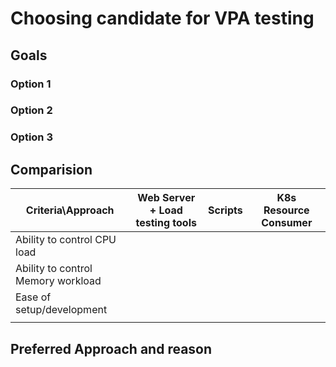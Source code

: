 # Choosing candidate for VPA testing

## Goals

### Option 1

### Option 2

### Option 3

## Comparision

| Criteria\Approach                  | Web Server + Load testing tools | Scripts | K8s Resource Consumer |
|------------------------------------|---------------------------------|---------|-----------------------|
| Ability to control CPU load        |                                 |         |                       |
| Ability to control Memory workload |                                 |         |                       |
| Ease of setup/development          |                                 |         |                       |
|                                    |                                 |         |                       |

## Preferred Approach and reason


